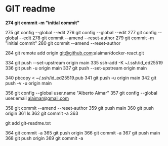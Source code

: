 # GIT readme

**274  git commit -m "initial commit"**
 
  275  git config --global --edit
  276  git config --global --edit
  277  git config --global --edit
  278  git commit --amend --reset-author
  279  git commit -m "initial commit" 
  280  git commit --amend --reset-author


  284  git remote add origin git@github.com:alaimar/docker-react.git
  
  334  git push --set-upstream origin main
  335  ssh-add -K ~/.ssh/id_ed25519
  336  git push -u origin main
  337  git push --set-upstream origin main
  
  340  pbcopy < ~/.ssh/id_ed25519.pub
  341  git push -u origin main
  342  git push -v -u origin main

  356  git config --global user.name "Alberto Aimar"
  357  git config --global user.email alaimar@gmail.com
  
  
  358   git commit --amend --reset-author
  359  git push main
  360  git push origin
  361  ls
  362  git commit -a
  363           
  
  git add git-readme.txt
  
  364  git commit -a
  365  git push origin
  366  git commit -a
  367  git push main
  368  git push origin
  369  git commit -a